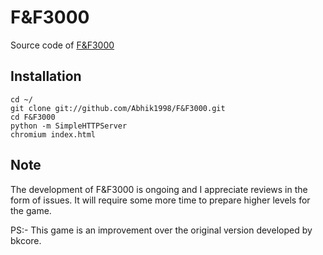 F&F3000
=========

Source code of [F&F3000](http://hexgl.bkcore.com)

## Installation

	cd ~/
	git clone git://github.com/Abhik1998/F&F3000.git
	cd F&F3000
	python -m SimpleHTTPServer
	chromium index.html


## Note

The development of F&F3000 is ongoing and I appreciate reviews in the form of issues. It will require some more time to prepare higher levels for the game.

PS:- This game is an improvement over the original version developed by bkcore.
